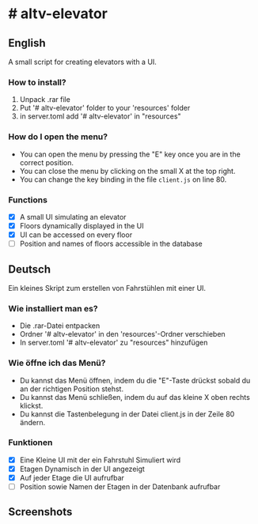 # # altv-elevator

## English

A small script for creating elevators with a UI.

### How to install?

1. Unpack .rar file
2. Put '# altv-elevator' folder to your 'resources' folder
3. in server.toml add '# altv-elevator' in "resources"

### How do I open the menu?

- You can open the menu by pressing the "E" key once you are in the correct position.
- You can close the menu by clicking on the small X at the top right.
- You can change the key binding in the file `client.js` on line 80.

### Functions

- [x] A small UI simulating an elevator
- [x] Floors dynamically displayed in the UI
- [x] UI can be accessed on every floor
- [ ] Position and names of floors accessible in the database

## Deutsch

Ein kleines Skript zum erstellen von Fahrstühlen mit einer UI.

### Wie installiert man es?

- Die .rar-Datei entpacken
- Ordner '# altv-elevator' in den 'resources'-Ordner verschieben
- In server.toml '# altv-elevator' zu "resources" hinzufügen

### Wie öffne ich das Menü?

- Du kannst das Menü öffnen, indem du die "E"-Taste drückst sobald du an der richtigen Position stehst.
- Du kannst das Menü schließen, indem du auf das kleine X oben rechts klickst.
- Du kannst die Tastenbelegung in der Datei client.js in der Zeile 80 ändern.

### Funktionen

- [x] Eine Kleine UI mit der ein Fahrstuhl Simuliert wird
- [x] Etagen Dynamisch in der UI angezeigt
- [x] Auf jeder Etage die UI aufrufbar
- [ ] Position sowie Namen der Etagen in der Datenbank aufrufbar

## Screenshots
